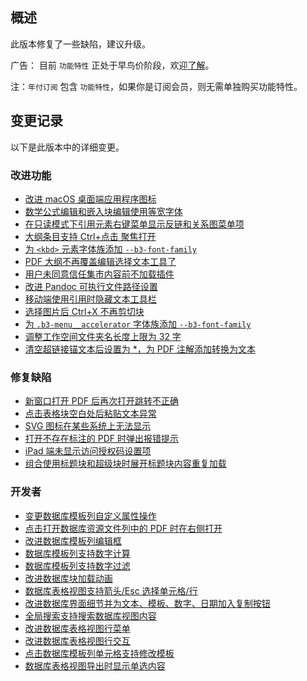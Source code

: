 ## 概述

此版本修复了一些缺陷，建议升级。

广告： 目前 `功能特性` 正处于早鸟价阶段，欢迎[了解](https://b3log.org/siyuan/pricing.html)。

注：`年付订阅` 包含 `功能特性`，如果你是订阅会员，则无需单独购买功能特性。

## 变更记录

以下是此版本中的详细变更。

### 改进功能

* [改进 macOS 桌面端应用程序图标](https://github.com/siyuan-note/siyuan/issues/9403)
* [数学公式编辑和嵌入块编辑使用等宽字体](https://github.com/siyuan-note/siyuan/issues/9406)
* [在只读模式下引用元素右键菜单显示反链和关系图菜单项](https://github.com/siyuan-note/siyuan/issues/9409)
* [大纲条目支持 Ctrl+点击 聚焦打开](https://github.com/siyuan-note/siyuan/issues/9410)
* [为 `<kbd>` 元素字体族添加 `--b3-font-family`](https://github.com/siyuan-note/siyuan/issues/9412)
* [PDF 大纲不再覆盖编辑选择文本工具了](https://github.com/siyuan-note/siyuan/issues/9415)
* [用户未同意信任集市内容前不加载插件](https://github.com/siyuan-note/siyuan/issues/9426)
* [改进 Pandoc 可执行文件路径设置](https://github.com/siyuan-note/siyuan/issues/9427)
* [移动端使用引用时隐藏文本工具栏](https://github.com/siyuan-note/siyuan/issues/9431)
* [选择图片后 Ctrl+X 不再剪切块](https://github.com/siyuan-note/siyuan/issues/9433)
* [为 `.b3-menu__accelerator` 字体族添加 `--b3-font-family`](https://github.com/siyuan-note/siyuan/issues/9439)
* [调整工作空间文件夹名长度上限为 32 字](https://github.com/siyuan-note/siyuan/issues/9440)
* [清空超链接锚文本后设置为 *，为 PDF 注解添加转换为文本](https://github.com/siyuan-note/siyuan/issues/9443)

### 修复缺陷

* [新窗口打开 PDF 后再次打开跳转不正确](https://github.com/siyuan-note/siyuan/issues/9405)
* [点击表格块空白处后粘贴文本异常](https://github.com/siyuan-note/siyuan/issues/9411)
* [SVG 图标在某些系统上无法显示](https://github.com/siyuan-note/siyuan/issues/9413)
* [打开不存在标注的 PDF 时弹出报错提示](https://github.com/siyuan-note/siyuan/issues/9425)
* [iPad 端未显示访问授权码设置项](https://github.com/siyuan-note/siyuan/issues/9432)
* [组合使用标题块和超级块时展开标题块内容重复加载](https://github.com/siyuan-note/siyuan/issues/9435)

### 开发者

* [变更数据库模板列自定义属性操作](https://github.com/siyuan-note/siyuan/issues/9401)
* [点击打开数据库资源文件列中的 PDF 时在右侧打开](https://github.com/siyuan-note/siyuan/issues/9402)
* [改进数据库模板列编辑框](https://github.com/siyuan-note/siyuan/issues/9404)
* [数据库模板列支持数字计算](https://github.com/siyuan-note/siyuan/issues/9408)
* [数据库模板列支持数字过滤](https://github.com/siyuan-note/siyuan/issues/9414)
* [改进数据库块加载动画](https://github.com/siyuan-note/siyuan/issues/9416)
* [数据库表格视图支持箭头/Esc 选择单元格/行](https://github.com/siyuan-note/siyuan/issues/9417)
* [改进数据库界面细节并为文本、模板、数字、日期加入复制按钮](https://github.com/siyuan-note/siyuan/issues/9418)
* [全局搜索支持搜索数据库视图内容](https://github.com/siyuan-note/siyuan/issues/9419)
* [改进数据库表格视图行菜单](https://github.com/siyuan-note/siyuan/issues/9420)
* [改进数据库表格视图行交互](https://github.com/siyuan-note/siyuan/issues/9421)
* [点击数据库模板列单元格支持修改模板](https://github.com/siyuan-note/siyuan/issues/9423)
* [数据库表格视图导出时显示单选内容](https://github.com/siyuan-note/siyuan/issues/9428)
